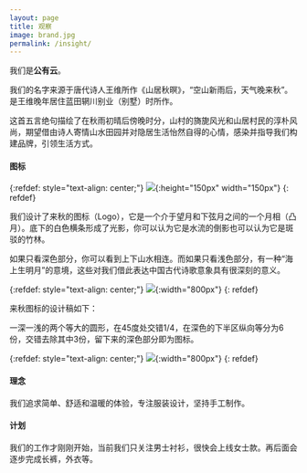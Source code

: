 ```yaml
---
layout: page
title: 观察
image: brand.jpg
permalink: /insight/
---
```


我们是**公有云**。

我们的名字来源于唐代诗人王维所作《山居秋暝》，“空山新雨后，天气晚来秋”。是王维晚年居住蓝田辋川别业（别墅）时所作。

这首五言绝句描绘了在秋雨初晴后傍晚时分，山村的旖旎风光和山居村民的淳朴风尚，期望借由诗人寄情山水田园并对隐居生活怡然自得的心情，感染并指导我们构建品牌，引领生活方式。

#### 图标 

{:refdef: style="text-align: center;"}
![]({{site.baseurl}}/img/autumnon_logo_trans.png){:height="150px" width="150px"}
{: refdef}

我们设计了来秋的图标（Logo），它是一个介于望月和下弦月之间的一个月相（凸月）。底下的白色横条形成了光影，你可以认为它是水流的倒影也可以认为它是斑驳的竹林。

如果只看深色部分，你可以看到上下山水相连。而如果只看浅色部分，有一种“海上生明月”的意境，这些对我们借此表达中国古代诗歌意象具有很深刻的意义。

{:refdef: style="text-align: center;"}
![]({{site.baseurl}}/img/moon.jpg){:width="800px"}
{: refdef}

来秋图标的设计稿如下：

一深一浅的两个等大的圆形，在45度处交错1/4，在深色的下半区纵向等分为6份，交错去除其中3份，留下来的深色部分即为图标。

{:refdef: style="text-align: center;"}
![]({{site.baseurl}}/img/logo_design.jpg){:width="800px"}
{: refdef}

#### 理念

我们追求简单、舒适和温暖的体验，专注服装设计，坚持手工制作。

#### 计划

我们的工作才刚刚开始，当前我们只关注男士衬衫，很快会上线女士款。再后面会逐步完成长裤，外衣等。
